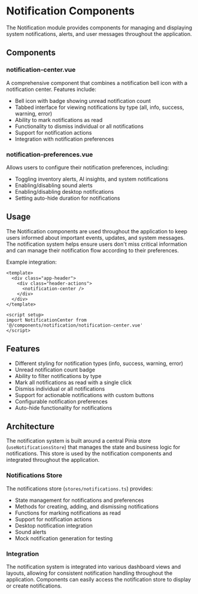 # Notification Components

The Notification module provides components for managing and displaying system notifications, alerts, and user messages throughout the application.

## Components

### notification-center.vue
A comprehensive component that combines a notification bell icon with a notification center. Features include:
- Bell icon with badge showing unread notification count
- Tabbed interface for viewing notifications by type (all, info, success, warning, error)
- Ability to mark notifications as read
- Functionality to dismiss individual or all notifications
- Support for notification actions
- Integration with notification preferences

### notification-preferences.vue
Allows users to configure their notification preferences, including:
- Toggling inventory alerts, AI insights, and system notifications
- Enabling/disabling sound alerts
- Enabling/disabling desktop notifications
- Setting auto-hide duration for notifications

## Usage

The Notification components are used throughout the application to keep users informed about important events, updates, and system messages. The notification system helps ensure users don't miss critical information and can manage their notification flow according to their preferences.

Example integration:
```vue
<template>
  <div class="app-header">
    <div class="header-actions">
      <notification-center />
    </div>
  </div>
</template>

<script setup>
import NotificationCenter from '@/components/notification/notification-center.vue'
</script>
```

## Features
- Different styling for notification types (info, success, warning, error)
- Unread notification count badge
- Ability to filter notifications by type
- Mark all notifications as read with a single click
- Dismiss individual or all notifications
- Support for actionable notifications with custom buttons
- Configurable notification preferences
- Auto-hide functionality for notifications

## Architecture

The notification system is built around a central Pinia store (`useNotificationsStore`) that manages the state and business logic for notifications. This store is used by the notification components and integrated throughout the application.

### Notifications Store
The notifications store (`stores/notifications.ts`) provides:
- State management for notifications and preferences
- Methods for creating, adding, and dismissing notifications
- Functions for marking notifications as read
- Support for notification actions
- Desktop notification integration
- Sound alerts
- Mock notification generation for testing

### Integration
The notification system is integrated into various dashboard views and layouts, allowing for consistent notification handling throughout the application. Components can easily access the notification store to display or create notifications.
